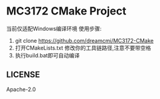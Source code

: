 # MC3172 CMake Project

当前仅适配Windows编译环境
使用步骤:
1. git clone https://github.com/dreamcmi/MC3172-CMake
2. 打开CMakeLists.txt 修改你的工具链路径,注意不要带空格
3. 执行build.bat即可自动编译

## LICENSE
Apache-2.0
